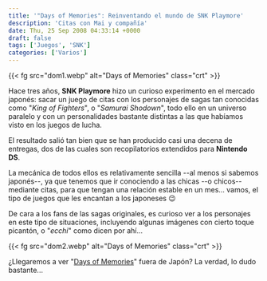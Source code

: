 ```yaml
---
title: '"Days of Memories": Reinventando el mundo de SNK Playmore'
description: 'Citas con Mai y compañía'
date: Thu, 25 Sep 2008 04:33:14 +0000
draft: false
tags: ['Juegos', 'SNK']
categories: ['Varios']
---
```


{{< fg src="dom1.webp" alt="Days of Memories" class="crt" >}}

Hace tres años, **SNK Playmore** hizo un curioso experimento en el mercado japonés: sacar un juego de citas con los personajes de sagas tan conocidas como "_King of Fighters_", o "_Samurai Shodown_", todo ello en un universo paralelo y con un personalidades bastante distintas a las que habíamos visto en los juegos de lucha.

El resultado salió tan bien que se han producido casi una decena de entregas, dos de las cuales son recopilatorios extendidos para **Nintendo DS**.

La mecánica de todos ellos es relativamente sencilla --al menos si sabemos japonés--, ya que tenemos que ir conociendo a las chicas --o chicos-- mediante citas, para que tengan una relación estable en un mes... vamos, el tipo de juegos que les encantan a los japoneses :wink:

De cara a los fans de las sagas originales, es curioso ver a los personajes en este tipo de situaciones, incluyendo algunas imágenes con cierto toque picantón, o "_ecchi_" como dicen por ahí...

{{< fg src="dom2.webp" alt="Days of Memories" class="crt" >}}

¿Llegaremos a ver "[Days of Memories](http://www.play-asia.com/SOap-23-83-rmr-49-en-15-days+of+memories-84-p.html)" fuera de Japón? La verdad, lo dudo bastante...
